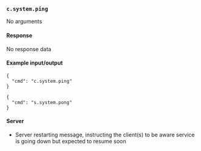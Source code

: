 ### `c.system.ping`
No arguments

#### Response
No response data

#### Example input/output
```
{
  "cmd": "c.system.ping"
}

{
  "cmd": "s.system.pong"
}
```


#### Server
- Server restarting message, instructing the client(s) to be aware service is going down but expected to resume soon
